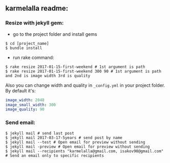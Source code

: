## karmelalla readme:

### Resize with jekyll gem:

* go to the project folder and install gems
```
$ cd [project_name]
$ bundle install
```

* run rake command:
```
$ rake resize 2017-01-15-first-weekend # 1st argument is path
$ rake resize 2017-01-15-first-weekend 300 90 # 1st argument is path and 2nd is image width 3rd is quality
```

Also you can change width and quality in ```_config.yml``` in your project folder. By default it's:

```yml
image_width: 2048
image_small_width: 300
image_quality: 90
```


### Send email:

```
$ jekyll mail # send last post
$ jekyll mail 2017-03-17-5years # send post by name
$ jekyll mail --test # Open email for preview without sending
$ jekyll mail -preview # Open email for preview without sending
$ jekyll mail --recipients "karmelalla@gmail.com, isakov90@gmail.com" # Send an email only to specific recipients
```
